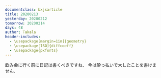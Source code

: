 ```yaml
---
documentclass: bxjsarticle
title: 20200213
yesterday: 20200212
tomorrow: 20200214
days: 48
author: Takala
header-includes:
  - \usepackage[margin=1in]{geometry}
  - \usepackage[ISO]{diffcoeff}
  - \usepackage{pxfonts}
---
```


飲み会に行く前に日記は書くべきですね．
今は酔っ払いで大したことを書けません．